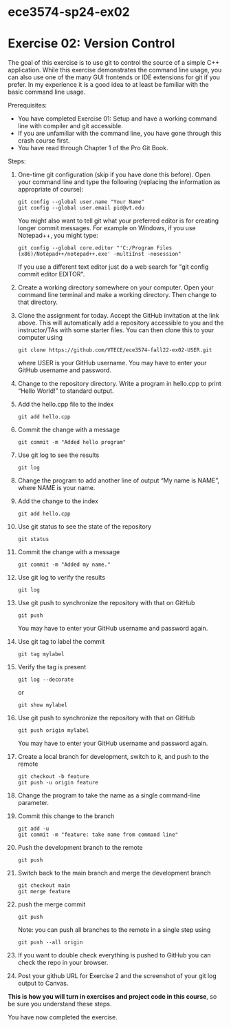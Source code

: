 # ece3574-sp24-ex02

# Exercise 02: Version Control

The goal of this exercise is to use git to control the source of a simple C++ application. While this exercise demonstrates the command line usage, you can also use one of the many GUI frontends or IDE extensions for git if you prefer. In my experience it is a good idea to at least be familiar with the basic command line usage.

Prerequisites:

* You have completed Exercise 01: Setup and have a working command line with compiler and git accessible.
* If you are unfamiliar with the command line, you have gone through this crash course first.
* You have read through Chapter 1 of the Pro Git Book.

Steps:

1. One-time git configuration (skip if you have done this before). Open your command line and type the following (replacing the information as appropriate of course):

	```
	git config --global user.name "Your Name"
	git config --global user.email pid@vt.edu
	```
	
	You might also want to tell git what your preferred editor is for creating longer commit messages. For example on Windows, if you use Notepad++, you might type:

	```
	git config --global core.editor "'C:/Program Files (x86)/Notepad++/notepad++.exe' -multiInst -nosession"
	```
	
	If you use a different text editor just do a web search for "git config commit editor EDITOR".

2. Create a working directory somewhere on your computer. Open your command line terminal and make a working directory. Then change to that directory.

3. Clone the assignment for today. Accept the GitHub invitation at the link above. This will automatically add a repository accessible to you and the instructor/TAs with some starter files. You can then clone this to your computer using

	```
	git clone https://github.com/VTECE/ece3574-fall22-ex02-USER.git
	```
	where USER is your GitHub username. You may have to enter your GitHub username and password.

4. Change to the repository directory. Write a program in hello.cpp to print “Hello World!” to standard output.

5. Add the hello.cpp file to the index

	```
	git add hello.cpp
	```
	
6. Commit the change with a message
	
	```
	git commit -m "Added hello program"
	```
	
7. Use git log to see the results

	```
	git log
	```
	
8. Change the program to add another line of output “My name is NAME”, where NAME is your name.

9. Add the change to the index

	```
	git add hello.cpp
	```
	
10. Use git status to see the state of the repository

	```
	git status
	```
	
11. Commit the change with a message

	```
	git commit -m "Added my name."
	```
	
12. Use git log to verify the results

	```
	git log
	```
	
13. Use git push to synchronize the repository with that on GitHub

	```
	git push
	```
	
	You may have to enter your GitHub username and password again.

14. Use git tag to label the commit

	```
	git tag mylabel 
	```
	
15. Verify the tag is present

	```
	git log --decorate
	```
	or
	```
	git show mylabel
	```
	
16. Use git push to synchronize the repository with that on GitHub

	```
	git push origin mylabel
	```
	You may have to enter your GitHub username and password again.

17. Create a local branch for development, switch to it, and push to the remote

	```
	git checkout -b feature
	git push -u origin feature
	```
	
18. Change the program to take the name as a single command-line parameter.

19. Commit this change to the branch

	```
	git add -u
	git commit -m "feature: take name from command line"
	```
	
20. Push the development branch to the remote

	```
	git push
	```
	
21. Switch back to the main branch and merge the development branch

	```
	git checkout main
	git merge feature
	```
	
22. push the merge commit

	```
	git push
	```
	
	Note: you can push all branches to the remote in a single step using
	
	```
	git push --all origin
	```

23.	If you want to double check everything is pushed to GitHub you can check the repo in your browser.

24. Post your github URL for Exercise 2 and the screenshot of your git log output to Canvas.

**This is how you will turn in exercises and project code in this course**, so be sure you understand these steps.

You have now completed the exercise.
 

